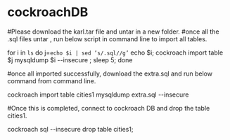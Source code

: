 # cockroachDB
#Please download the karl.tar file and untar in a new folder.
#once all the .sql files untar , run below script in command line to import all tables.

for i in `ls`
do
j=`echo $i | sed ’s/.sql//g’`
echo $i; cockroach import table $j mysqldump $i --insecure ; sleep 5;
done

#once all imported successfully, download the extra.sql and run below command from command line.

cockroach import table cities1 mysqldump extra.sql --insecure

#Once this is completed, connect to cockroach DB and drop the table cities1.

cockroach sql --insecure
drop table cities1;
